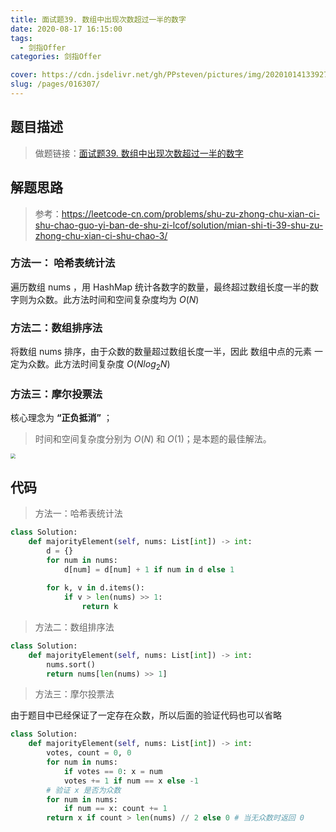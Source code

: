 ```yaml
---
title: 面试题39. 数组中出现次数超过一半的数字
date: 2020-08-17 16:15:00
tags: 
  - 剑指Offer
categories: 剑指Offer

cover: https://cdn.jsdelivr.net/gh/PPsteven/pictures/img/20201014133927.png
slug: /pages/016307/
---
```


## 题目描述

> 做题链接：[面试题39. 数组中出现次数超过一半的数字](https://leetcode-cn.com/problems/shu-zu-zhong-chu-xian-ci-shu-chao-guo-yi-ban-de-shu-zi-lcof/)

<!--more-->

## 解题思路

> 参考：https://leetcode-cn.com/problems/shu-zu-zhong-chu-xian-ci-shu-chao-guo-yi-ban-de-shu-zi-lcof/solution/mian-shi-ti-39-shu-zu-zhong-chu-xian-ci-shu-chao-3/

### 方法一： 哈希表统计法

遍历数组 nums ，用 HashMap 统计各数字的数量，最终超过数组长度一半的数字则为众数。此方法时间和空间复杂度均为 $O(N)$ 

### 方法二：数组排序法

 将数组 nums 排序，由于众数的数量超过数组长度一半，因此 数组中点的元素 一定为众数。此方法时间复杂度 $O(N log_2 N)$

### 方法三：摩尔投票法

核心理念为 **“正负抵消”** ；

> 时间和空间复杂度分别为 $O(N)$ 和 $O(1)$；是本题的最佳解法。

<img src="https://cdn.jsdelivr.net/gh/PPsteven/pictures/img/20200708172711.png" style="zoom:50%;" />

## 代码

> 方法一：哈希表统计法

```python
class Solution:
    def majorityElement(self, nums: List[int]) -> int:
        d = {}
        for num in nums:
            d[num] = d[num] + 1 if num in d else 1
            
        for k, v in d.items():
            if v > len(nums) >> 1:
                return k
```



> 方法二：数组排序法

```python
class Solution:
    def majorityElement(self, nums: List[int]) -> int:
        nums.sort()
        return nums[len(nums) >> 1]
```



> 方法三：摩尔投票法

由于题目中已经保证了一定存在众数，所以后面的验证代码也可以省略

```python
class Solution:
    def majorityElement(self, nums: List[int]) -> int:
        votes, count = 0, 0
        for num in nums:
            if votes == 0: x = num
            votes += 1 if num == x else -1
        # 验证 x 是否为众数
        for num in nums:
            if num == x: count += 1
        return x if count > len(nums) // 2 else 0 # 当无众数时返回 0
```

